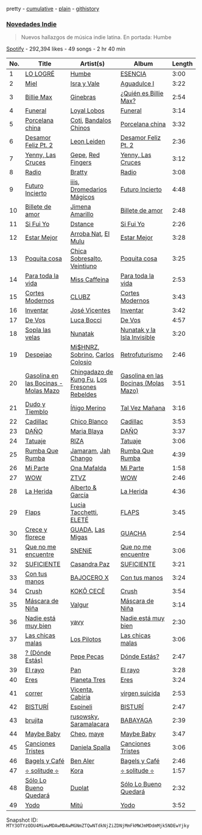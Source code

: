 pretty - [cumulative](/playlists/cumulative/37i9dQZF1DXaaU1AaHpZeu.md) - [plain](/playlists/plain/37i9dQZF1DXaaU1AaHpZeu) - [githistory](https://github.githistory.xyz/mackorone/spotify-playlist-archive/blob/main/playlists/plain/37i9dQZF1DXaaU1AaHpZeu)

### [Novedades Indie](https://open.spotify.com/playlist/37i9dQZF1DXaaU1AaHpZeu)

> Nuevos hallazgos de música indie latina\. En portada: Humbe

[Spotify](https://open.spotify.com/user/spotify) - 292,394 likes - 49 songs - 2 hr 40 min

| No. | Title | Artist(s) | Album | Length |
|---|---|---|---|---|
| 1 | [LO LOGRÉ](https://open.spotify.com/track/46WF4Sv3OOpxuoK4kFqXiC) | [Humbe](https://open.spotify.com/artist/1b7AEdUSudOQoZF5ebUxCL) | [ESENCIA](https://open.spotify.com/album/39dBODVnnDV4ZB1TtPeMTj) | 3:00 |
| 2 | [Miel](https://open.spotify.com/track/6AMHEaO84ovy8gyk9fMuvx) | [Isra y Vale](https://open.spotify.com/artist/6gv84Nihr8Dg93KuxArFxl) | [Aguadulce I](https://open.spotify.com/album/11eas3t2nurp1u7PRPFzGL) | 3:22 |
| 3 | [Billie Max](https://open.spotify.com/track/3K4K4XZPEGLU0fyASkFo17) | [Ginebras](https://open.spotify.com/artist/5w3bs8jNvbb0QHf5Lo0sva) | [¿Quién es Billie Max?](https://open.spotify.com/album/1sbuiA6muqHf3S3sbe58O3) | 2:54 |
| 4 | [Funeral](https://open.spotify.com/track/2Z4syCA63OcBLOKcKUEdeY) | [Loyal Lobos](https://open.spotify.com/artist/26BPVK55HCqiBNb32TXfBf) | [Funeral](https://open.spotify.com/album/6Foa8yfowcB9oqqD4NcjHA) | 3:14 |
| 5 | [Porcelana china](https://open.spotify.com/track/3flLyuvTJUeF0UieIfaMi7) | [Coti](https://open.spotify.com/artist/1OUDQLymoysITxprkd0Qvj), [Bandalos Chinos](https://open.spotify.com/artist/0wn2qDKzeFlhjRUtJAwJjp) | [Porcelana china](https://open.spotify.com/album/0R23z9FEZ94c7qmcVSoyDs) | 3:32 |
| 6 | [Desamor Feliz Pt\. 2](https://open.spotify.com/track/6AOnqRLQNHmGkZt0mCObS7) | [Leon Leiden](https://open.spotify.com/artist/1h3ucVy2E3Feh5LGO7agfW) | [Desamor Feliz Pt\. 2](https://open.spotify.com/album/0NrGygP6LZsmRMi1x3FhVj) | 2:36 |
| 7 | [Yenny, Las Cruces](https://open.spotify.com/track/2d8zaIDMZO2TT59Or1ylJz) | [Gepe](https://open.spotify.com/artist/1fHGzTSloWCtrlKfbLNVhM), [Red Fingers](https://open.spotify.com/artist/1tLTF6ypPIzjzarePwdcNo) | [Yenny, Las Cruces](https://open.spotify.com/album/0gblVwjHng27SsuXEykyuu) | 3:12 |
| 8 | [Radio](https://open.spotify.com/track/1o5Ba27NcfTUJU60aBwkjQ) | [Bratty](https://open.spotify.com/artist/0UTzLuwz9RvFOCnwAZjUxn) | [Radio](https://open.spotify.com/album/7ijwAMN2xZzIk8k7Arl4VR) | 3:08 |
| 9 | [Futuro Incierto](https://open.spotify.com/track/4Rz2h33CcrSLpQ4EScZmPJ) | [iiis](https://open.spotify.com/artist/2bp4bYrLHmI6gekDL7433D), [Dromedarios Mágicos](https://open.spotify.com/artist/3UP83Ekm9Jse6j0dWZJlH9) | [Futuro Incierto](https://open.spotify.com/album/4pFmMfwJjvoU8QKEJl7cRq) | 4:48 |
| 10 | [Billete de amor](https://open.spotify.com/track/4HH7I2xLFb1wgXvOI2siNa) | [Jimena Amarillo](https://open.spotify.com/artist/29cPgYFoxExwmptUrlnYmm) | [Billete de amor](https://open.spotify.com/album/0PW5n62HhofJEwKbAavjfZ) | 2:48 |
| 11 | [Si Fui Yo](https://open.spotify.com/track/3xVDIiVKzx815eNVkPKT1J) | [Dstance](https://open.spotify.com/artist/1NxTfbylQiyMQ8yOFxG3x2) | [Si Fui Yo](https://open.spotify.com/album/3ystJXvxwN8aVGO3gSzzzs) | 2:26 |
| 12 | [Estar Mejor](https://open.spotify.com/track/4eaK1m8IrTjQDnBLRpaUMk) | [Arroba Nat](https://open.spotify.com/artist/4Srl3qf5e1RfnXi5wBlIL4), [El Mulu](https://open.spotify.com/artist/7qN9FEsJkAp5Efc0xfRcpM) | [Estar Mejor](https://open.spotify.com/album/5oKwBbh0NTAh6WdCKDDCVy) | 3:28 |
| 13 | [Poquita cosa](https://open.spotify.com/track/4cj40DnQ9eXFm1E7X9zEVr) | [Chica Sobresalto](https://open.spotify.com/artist/4tRIJ4uToKp0kihbqnZJML), [Veintiuno](https://open.spotify.com/artist/2k60o7SVpOKmzpuTEAG3L8) | [Poquita cosa](https://open.spotify.com/album/35m89jPc8kxODcKgmKUbLo) | 3:25 |
| 14 | [Para toda la vida](https://open.spotify.com/track/3L9cFirNr02KvIOFxGOFVp) | [Miss Caffeina](https://open.spotify.com/artist/1uvhwixGrZkuT2gpQQWgYb) | [Para toda la vida](https://open.spotify.com/album/5wpKKsj3rTVHg32cj9PSkv) | 2:53 |
| 15 | [Cortes Modernos](https://open.spotify.com/track/1haYL3OvJA7OCHnzMx5JlX) | [CLUBZ](https://open.spotify.com/artist/6MoZZABXeQwEmzmcwICxwK) | [Cortes Modernos](https://open.spotify.com/album/0gyrTCJOamPi13piB2i0KJ) | 3:43 |
| 16 | [Inventar](https://open.spotify.com/track/77puljFXglT7MBdWQbNIZQ) | [José Vicentes](https://open.spotify.com/artist/1IjFBSOVrbTedyO0yIJg39) | [Inventar](https://open.spotify.com/album/1plfdtztYYMJbP8doxVywr) | 3:42 |
| 17 | [De Vos](https://open.spotify.com/track/10umep0TNyuFyhKfx0z1Ew) | [Luca Bocci](https://open.spotify.com/artist/1h3H1KWtfAC1YRqYrQmXLF) | [De Vos](https://open.spotify.com/album/2dSepJ6uUSD9yE2LHUBAxy) | 4:57 |
| 18 | [Sopla las velas](https://open.spotify.com/track/07Vh70wGfHObyvmkyq1Grk) | [Nunatak](https://open.spotify.com/artist/7wqxTrC9BtdVj2G6j9PP7z) | [Nunatak y la Isla Invisible](https://open.spotify.com/album/1gNnRkm49o6UPb0OvlZOcK) | 3:20 |
| 19 | [Despejao](https://open.spotify.com/track/0FgZOpqfzeuaogejdUrcfR) | [Mi$HNRZ](https://open.spotify.com/artist/1pnscOsCDX2GTRnmxT1l1C), [Sobrino](https://open.spotify.com/artist/0vEEYg1cJscAAw4sekHSOf), [Carlos Colosio](https://open.spotify.com/artist/2kAfu4SJeTLKbvAnjbT2Au) | [Retrofuturismo](https://open.spotify.com/album/195qXbTqKUcqkIJnddV2yK) | 2:46 |
| 20 | [Gasolina en las Bocinas \- Molas Mazo](https://open.spotify.com/track/5fBesiOx4Nmqvl8ea0J9qY) | [Chingadazo de Kung Fu](https://open.spotify.com/artist/6xT6c42KpjrOlEhZK12rBL), [Los Fresones Rebeldes](https://open.spotify.com/artist/7jnDSK1hbbcZdjapo2bHzY) | [Gasolina en las Bocinas \(Molas Mazo\)](https://open.spotify.com/album/4AQ1jslxEgd8qUEK7rCr6L) | 3:51 |
| 21 | [Dudo y Tiemblo](https://open.spotify.com/track/1kQMLRxwniRRGBB24dzH8e) | [Íñigo Merino](https://open.spotify.com/artist/4RcxB8P0t3Pz6gaOHTFgWm) | [Tal Vez Mañana](https://open.spotify.com/album/2TR44mU3X4TZGVgV54pZwC) | 3:16 |
| 22 | [Cadillac](https://open.spotify.com/track/4GfoSX1fsiR9M3xpfacYLT) | [Chico Blanco](https://open.spotify.com/artist/7xLtt3vnhKGANQKpsaIMVa) | [Cadillac](https://open.spotify.com/album/16l4dCmfO365QewN0E9qpC) | 3:53 |
| 23 | [DAÑO](https://open.spotify.com/track/56mqc9b3byBwrURLivVZct) | [Maria Blaya](https://open.spotify.com/artist/0Ln3BisQiL0t2w7bsmju75) | [DAÑO](https://open.spotify.com/album/6f8C0jIDGW0oGp7Aw9MEyW) | 3:37 |
| 24 | [Tatuaje](https://open.spotify.com/track/1ZOyR8gyHEYsue2h85MF0W) | [RIZA](https://open.spotify.com/artist/710CMv31X4B1WF2nruibK1) | [Tatuaje](https://open.spotify.com/album/678gtbngxA3D12ZRfz1E9X) | 3:06 |
| 25 | [Rumba Que Rumba](https://open.spotify.com/track/6UxHBFyr57Ybn8gdC5S1JW) | [Jamaram](https://open.spotify.com/artist/1ZorPJMjMj569PdFp8Ildc), [Jah Chango](https://open.spotify.com/artist/0JL51D0tX8800NfzXLaNqM) | [Rumba Que Rumba](https://open.spotify.com/album/0JaB0dUJbTdRW5Bs94Z0W1) | 4:39 |
| 26 | [Mi Parte](https://open.spotify.com/track/2C1NQmuBoM0PkzMuzHA2tt) | [Ona Mafalda](https://open.spotify.com/artist/6HomUrLEVWcZjlXQTEjMyb) | [Mi Parte](https://open.spotify.com/album/5lC9mOXoD4ZqHjea2P5eUM) | 1:58 |
| 27 | [WOW](https://open.spotify.com/track/6N1QICsci9jCtg0PFsCqzg) | [ZTVZ](https://open.spotify.com/artist/6WCmoxe1uqfNMFPqHkwzfs) | [WOW](https://open.spotify.com/album/4PCPzBWe51ykNZw3FMvsoH) | 2:46 |
| 28 | [La Herida](https://open.spotify.com/track/6aKBulT0EN5TMTMY39vlsP) | [Alberto & García](https://open.spotify.com/artist/5BKyujkSrDiZtHyRGtVJx6) | [La Herida](https://open.spotify.com/album/50urRVhkzGEq32YLzTT1OS) | 4:36 |
| 29 | [Flaps](https://open.spotify.com/track/1KulHWqJTFq3tKAXJxDASc) | [Lucia Tacchetti](https://open.spotify.com/artist/374jlNpaJvanFJrslZYHBJ), [ELETÉ](https://open.spotify.com/artist/1WCFSXLGsuWdA4UyYYumFs) | [FLAPS](https://open.spotify.com/album/5hfIZZICVUZzSVGjSv4fRn) | 3:45 |
| 30 | [Crece y florece](https://open.spotify.com/track/4nvsfC0OSATtI6qMG0dMeL) | [GUADA](https://open.spotify.com/artist/7DQKTS3zA63QhllsHFT2UN), [Las Migas](https://open.spotify.com/artist/6wWp1JO8wL9qEeVV0TRHY3) | [GUACHA](https://open.spotify.com/album/5BLXqlpjgmJ7XeBB0cQZzT) | 2:54 |
| 31 | [Que no me encuentre](https://open.spotify.com/track/3Nb4ygzwmt8CNIb3fZ2Pk1) | [SNENiE](https://open.spotify.com/artist/3iIgIzm5nwy5y2uuudWKTb) | [Que no me encuentre](https://open.spotify.com/album/0C0K2Mf3DyY7cgJoPgI5eH) | 3:06 |
| 32 | [SUFICIENTE](https://open.spotify.com/track/6TtsnJTv8MVf4oHwITp1C5) | [Casandra Paz](https://open.spotify.com/artist/09uLTF7iK7cR3WsyhGJCoQ) | [SUFICIENTE](https://open.spotify.com/album/4jHEmbxbpHFiv62IwoGSyO) | 3:21 |
| 33 | [Con tus manos](https://open.spotify.com/track/5t14YQKv7Qv6EEe0BHxiDn) | [BAJOCERO X](https://open.spotify.com/artist/0zry48rNmbs7Qd3gM4YkEq) | [Con tus manos](https://open.spotify.com/album/4lC2woIOgiD2mlss3Odg8f) | 3:24 |
| 34 | [Crush](https://open.spotify.com/track/2VWf2u58HTjJMG9TSG7105) | [KOKÔ CECÊ](https://open.spotify.com/artist/4MAPWlyF0tOgw8djPFLU9V) | [Crush](https://open.spotify.com/album/6YtjKLU7dKSymH70ZChZTw) | 3:54 |
| 35 | [Máscara de Niña](https://open.spotify.com/track/14RubZ8E6S34PohWgJq21G) | [Valgur](https://open.spotify.com/artist/0HHh73DHIGrZjm3dADNdcH) | [Máscara de Niña](https://open.spotify.com/album/5oYBMmeTlPZcIqwqSL9iEw) | 3:14 |
| 36 | [Nadie está muy bien](https://open.spotify.com/track/04JRovVB1cCX9tljlq5H9x) | [yavy](https://open.spotify.com/artist/4Re41ipb4pHd1WkUKusnId) | [Nadie está muy bien](https://open.spotify.com/album/5nz6YxXaMb4UwL0ezrkdlf) | 2:30 |
| 37 | [Las chicas malas](https://open.spotify.com/track/19nhyYMYfin6yft3Nv1tri) | [Los Pilotos](https://open.spotify.com/artist/0KH6VwUGYaHCMTfp3WRxm4) | [Las chicas malas](https://open.spotify.com/album/16KaQYASyZaY4vb0HnZO8R) | 3:06 |
| 38 | [? \(Dónde Estás\)](https://open.spotify.com/track/1MsIW3wz0qsDqny7osBmn0) | [Pepe Pecas](https://open.spotify.com/artist/5TZkTvjOfTSsgBQVP7SDyq) | [Dónde Estás?](https://open.spotify.com/album/4Bk6OU38eUKgvV5uLhZTeZ) | 2:47 |
| 39 | [El rayo](https://open.spotify.com/track/7mucmAPYwiNkjQcrbaio81) | [Pan](https://open.spotify.com/artist/6TwVti0LuoYhLwKylNtvfX) | [El rayo](https://open.spotify.com/album/68ys0mwsyuKZGriXPkoLVf) | 3:28 |
| 40 | [Eres](https://open.spotify.com/track/2qKb3jyXEb4yqeZHlJaS3M) | [Planeta Tres](https://open.spotify.com/artist/2eATLFTN3YsqxXMa13faPq) | [Eres](https://open.spotify.com/album/5X4LwzmV4YI6ZgUSTrLzNs) | 3:24 |
| 41 | [correr](https://open.spotify.com/track/5D4NZPyvA7lGtKrouJS9ZR) | [Vicenta](https://open.spotify.com/artist/0fMFxEzzksKzDMk4bFZodo), [Cabiria](https://open.spotify.com/artist/2y7OtEBQuQCeFh2a8bYZVC) | [virgen suicida](https://open.spotify.com/album/1ON6oGHI5yilSXfYxA77Kz) | 2:53 |
| 42 | [BISTURÍ](https://open.spotify.com/track/7eSm9gIOt25QcVgwbSnKvG) | [Espineli](https://open.spotify.com/artist/74l577inT1nnMPPMajMv2f) | [BISTURÍ](https://open.spotify.com/album/4y9RbqZdXqBxed9Ad6OzRc) | 2:47 |
| 43 | [brujita](https://open.spotify.com/track/6kYLN1jiNx0e7cdj6QsHrM) | [rusowsky](https://open.spotify.com/artist/1XEVu7gdRFfzEFqsPrancH), [Saramalacara](https://open.spotify.com/artist/3QchzUOTSCKWmaRGEEiuir) | [BABAYAGA](https://open.spotify.com/album/2p8CEb59obQ62nhqLbTE6I) | 2:39 |
| 44 | [Maybe Baby](https://open.spotify.com/track/0qKCO9DXAH7kqc2JF3U5jd) | [Cheo](https://open.spotify.com/artist/2sshGYdyr1ZEl4Np76RRxG), [maye](https://open.spotify.com/artist/5ti5FPHgtaSf15KcUisZMt) | [Maybe Baby](https://open.spotify.com/album/4tnEnvRN4d6GE6JpKzZNZe) | 3:47 |
| 45 | [Canciones Tristes](https://open.spotify.com/track/5QNvwRbmGwmOU09DWSfCiA) | [Daniela Spalla](https://open.spotify.com/artist/2VSRhqonKsL7KRAIk8SMmt) | [Canciones Tristes](https://open.spotify.com/album/2wKs3Fz684CerCyUOhJOxP) | 3:06 |
| 46 | [Bagels y Café](https://open.spotify.com/track/1bkMM9f67Taz4VhE0eswro) | [Ben Aler](https://open.spotify.com/artist/0jMMS87c4v40JITdDE0c1R) | [Bagels y Café](https://open.spotify.com/album/0LxNYYgAewdpU7HQiPYtg4) | 2:46 |
| 47 | [⟡ solitude ⟡](https://open.spotify.com/track/0085Y1oLaWiAB94I4iQo8N) | [Kora](https://open.spotify.com/artist/3ZxaYY2eYNWxg8v1s2k6JD) | [⟡ solitude ⟡](https://open.spotify.com/album/13zX2as4ggekSgaZEVYEIv) | 1:57 |
| 48 | [Sólo Lo Bueno Quedará](https://open.spotify.com/track/11cMrX3bUlKx3nu68hoXb4) | [Duplat](https://open.spotify.com/artist/74Bgwc5zD9KyNHiMqy2QJO) | [Sólo Lo Bueno Quedará](https://open.spotify.com/album/49u9AqmZFz9U7RuoQRp5UV) | 2:32 |
| 49 | [Yodo](https://open.spotify.com/track/20T0tZ0V9HNXZOtDlMzeeR) | [Mitú](https://open.spotify.com/artist/3OlI3HjAc1LQUmd7wozF6k) | [Yodo](https://open.spotify.com/album/59WMptFF2zXHaTaKnv8h2A) | 3:52 |

Snapshot ID: `MTY3OTYzODU4MiwwMDAwMDAwMGNmZTQwNTdkNjZiZDNjMmFkMWJmMDdmMjk5NDEwYjky`
